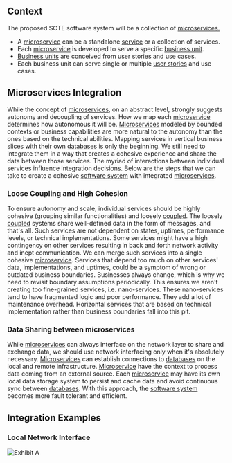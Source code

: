 ## Context
The proposed SCTE software system will be a collection of [microservices.](https://github.com/aqkhan/scte-website-ui/wiki/Glossary#microservice)
* A [microservice](https://github.com/aqkhan/scte-website-ui/wiki/Glossary#microservice) can be a standalone [service](https://github.com/aqkhan/scte-website-ui/wiki/Glossary#service) or a collection of services.
* Each [microservice](https://github.com/aqkhan/scte-website-ui/wiki/Glossary#microservice) is developed to serve a specific [business unit](https://github.com/aqkhan/scte-website-ui/wiki/Glossary#business-unit).
* [Business units](https://github.com/aqkhan/scte-website-ui/wiki/Glossary#business-unit) are conceived from user stories and use cases.
* Each business unit can serve single or multiple [user stories](https://github.com/aqkhan/scte-website-ui/wiki/Glossary#user-story) and use cases.

## Microservices Integration
While the concept of [microservices](https://github.com/aqkhan/scte-website-ui/wiki/Glossary#microservice), on an abstract level, strongly suggests autonomy and decoupling of services.  How we map each [microservice](https://github.com/aqkhan/scte-website-ui/wiki/Glossary#microservice) determines how autonomous it will be. [Microservices](https://github.com/aqkhan/scte-website-ui/wiki/Glossary#microservice) modeled by bounded contexts or business capabilities are more natural to the autonomy than the ones based on the technical abilities. Mapping services in vertical business slices with their own [databases](https://github.com/aqkhan/scte-website-ui/wiki/Glossary#database) is only the beginning. We still need to integrate them in a way that creates a cohesive experience and share the data between those services. The myriad of interactions between individual services influence integration decisions. Below are the steps that we can take to create a cohesive [software system](https://github.com/aqkhan/scte-website-ui/wiki/Glossary#software-system) with integrated [microservices](https://github.com/aqkhan/scte-website-ui/wiki/Glossary#microservice).

### Loose Coupling and High Cohesion
To ensure autonomy and scale, individual services should be highly cohesive (grouping similar functionalities) and loosely [coupled](https://github.com/aqkhan/scte-website-ui/wiki/Glossary#coupling). The loosely [coupled](https://github.com/aqkhan/scte-website-ui/wiki/Glossary#coupling) systems share well-defined data in the form of messages, and that's all. Such services are not dependent on states, uptimes, performance levels, or technical implementations.
Some services might have a high contingency on other services resulting in back and forth network activity and inept communication. We can merge such services into a single cohesive [microservice](https://github.com/aqkhan/scte-website-ui/wiki/Glossary#microservice). Services that depend too much on other services' data, implementations, and uptimes, could be a symptom of wrong or outdated business boundaries. Businesses always change, which is why we need to revisit boundary assumptions periodically. This ensures we aren't creating too fine-grained services, i.e. nano-services. These nano-services tend to have fragmented logic and poor performance. They add a lot of maintenance overhead. Horizontal services that are based on technical implementation rather than business boundaries fall into this pit. 

### Data Sharing between microservices
While [microservices](https://github.com/aqkhan/scte-website-ui/wiki/Glossary#microservice) can always interface on the network layer to share and exchange data, we should use network interfacing only when it's absolutely necessary. [Microservices](https://github.com/aqkhan/scte-website-ui/wiki/Glossary#microservice) can establish connections to [databases](https://github.com/aqkhan/scte-website-ui/wiki/Glossary#database) on the local and remote infrastructure. [Microservice](https://github.com/aqkhan/scte-website-ui/wiki/Glossary#microservice) have the context to process data coming from an external source. Each [microservice](https://github.com/aqkhan/scte-website-ui/wiki/Glossary#microservice) may have its own local data storage system to persist and cache data and avoid continuous sync between [databases](https://github.com/aqkhan/scte-website-ui/wiki/Glossary#database). With this approach, the [software system](https://github.com/aqkhan/scte-website-ui/wiki/Glossary#software-system) becomes more fault tolerant and efficient.

## Integration Examples
### Local Network Interface
![Exhibit A](https://s3.amazonaws.com/fallback-assets1/MicroserviceIntegrationExample1.png)